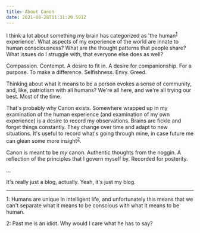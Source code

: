 ```yaml
---
title: About Canon
date: 2021-08-28T11:31:20.591Z
---
```

I think a lot about something my brain has categorized as 'the human<sup>[1](#foot1)</sup> experience'.
What aspects of my experience of the world are innate to human consciousness? What
are the thought patterns that people share? What issues do I struggle with, that 
everyone else does as well? 

Compassion. Contempt. A desire to fit in. A desire for companionship. For a purpose. To make a difference.
<Comment>Selfishness. Envy. Greed.</Comment>

Thinking about what it means to be a person evokes a sense of community,
and, like, patriotism with all humans? We're all here, and we're all trying our best. Most of the time.

That's probably why Canon exists. Somewhere wrapped up in my examination of the human experience
(and examination of my own experience) is a desire to record my observations. Brains are fickle
and forget things constantly. They change over time and adapt to new situations. It's useful to
record what's going through mine, in case future me can glean some more insight<sup>[2](#foot2)</sup>.

Canon is meant to be *my* canon. Authentic thoughts from the noggin. 
A reflection of the principles that I govern myself by. Recorded for posterity.

...

It's really just a blog, actually. Yeah, it's just my blog.

---

<a name="foot1">1</a>: Humans are unique in intelligent life, and unfortunately this means that we can't
separate what it means to be conscious with what it means to be human.

<a name="foot2">2</a>: Past me is an idiot. Why would I care what he has to say?